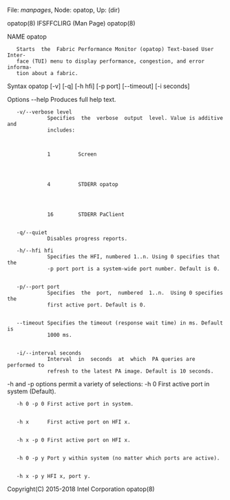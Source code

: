 File: *manpages*,  Node: opatop,  Up: (dir)


opatop(8)                    IFSFFCLIRG (Man Page)                   opatop(8)



NAME
       opatop



       Starts  the  Fabric Performance Monitor (opatop) Text-based User Inter‐
       face (TUI) menu to display performance, congestion, and error  informa‐
       tion about a fabric.

Syntax
       opatop [-v] [-q] [-h hfi] [-p port] [--timeout] [-i seconds]

Options
       --help    Produces full help text.


       -v/--verbose level
                 Specifies  the  verbose  output  level. Value is additive and
                 includes:



                 1         Screen




                 4         STDERR opatop




                 16        STDERR PaClient


       -q/--quiet
                 Disables progress reports.

       -h/--hfi hfi
                 Specifies the HFI, numbered 1..n. Using 0 specifies that  the
                 -p port port is a system-wide port number. Default is 0.


       -p/--port port
                 Specifies  the  port,  numbered  1..n.  Using 0 specifies the
                 first active port. Default is 0.


       --timeout Specifies the timeout (response wait time) in ms. Default  is
                 1000 ms.


       -i/--interval seconds
                 Interval  in  seconds  at  which  PA queries are performed to
                 refresh to the latest PA image. Default is 10 seconds.



-h and -p options permit a variety of selections:
       -h 0      First active port in system (Default).


       -h 0 -p 0 First active port in system.


       -h x      First active port on HFI x.


       -h x -p 0 First active port on HFI x.


       -h 0 -p y Port y within system (no matter which ports are active).


       -h x -p y HFI x, port y.



Copyright(C) 2015-2018         Intel Corporation                     opatop(8)
